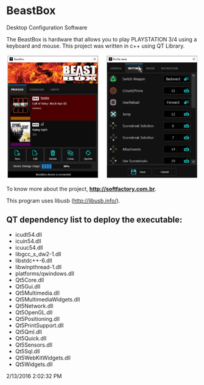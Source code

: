 # BeastBox
Desktop Configuration Software

The BeastBox is hardware that allows you to play PLAYSTATION 3/4 using a keyboard and mouse. This project was written in c++ using QT Library.

![alt tag](beast.jpg "BeastBox screenshots")


To know more about the project, **http://softfactory.com.br**.

This program uses libusb (http://libusb.info/).


## QT dependency list to deploy the executable: ##

- icudt54.dll
- icuin54.dll
- icuuc54.dll
- libgcc_s_dw2-1.dll
- libstdc++-6.dll
- libwinpthread-1.dll
- platforms/qwindows.dll
- Qt5Core.dll
- Qt5Gui.dll
- Qt5Multimedia.dll
- Qt5MultimediaWidgets.dll
- Qt5Network.dll
- Qt5OpenGL.dll
- Qt5Positioning.dll
- Qt5PrintSupport.dll
- Qt5Qml.dll
- Qt5Quick.dll
- Qt5Sensors.dll
- Qt5Sql.dll
- Qt5WebKitWidgets.dll
- Qt5Widgets.dll




2/13/2016 2:02:32 PM 
